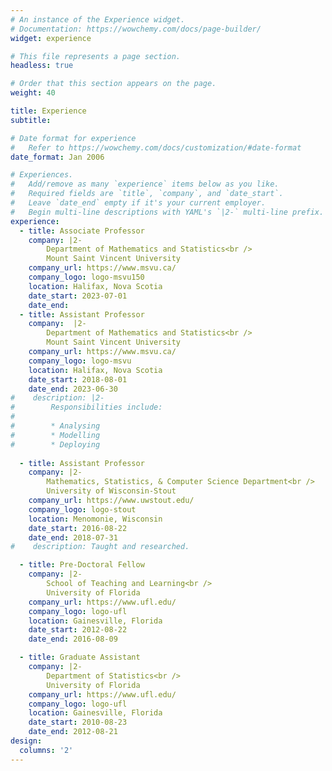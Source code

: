 ```yaml
---
# An instance of the Experience widget.
# Documentation: https://wowchemy.com/docs/page-builder/
widget: experience

# This file represents a page section.
headless: true

# Order that this section appears on the page.
weight: 40

title: Experience
subtitle:

# Date format for experience
#   Refer to https://wowchemy.com/docs/customization/#date-format
date_format: Jan 2006

# Experiences.
#   Add/remove as many `experience` items below as you like.
#   Required fields are `title`, `company`, and `date_start`.
#   Leave `date_end` empty if it's your current employer.
#   Begin multi-line descriptions with YAML's `|2-` multi-line prefix.
experience:
  - title: Associate Professor
    company: |2-
        Department of Mathematics and Statistics<br />
        Mount Saint Vincent University
    company_url: https://www.msvu.ca/
    company_logo: logo-msvu150
    location: Halifax, Nova Scotia
    date_start: 2023-07-01
    date_end: 
  - title: Assistant Professor
    company:  |2-
        Department of Mathematics and Statistics<br />
        Mount Saint Vincent University
    company_url: https://www.msvu.ca/
    company_logo: logo-msvu
    location: Halifax, Nova Scotia
    date_start: 2018-08-01
    date_end: 2023-06-30
#    description: |2-
#        Responsibilities include:
#        
#        * Analysing
#        * Modelling
#        * Deploying
        
  - title: Assistant Professor
    company: |2-
        Mathematics, Statistics, & Computer Science Department<br />
        University of Wisconsin-Stout
    company_url: https://www.uwstout.edu/
    company_logo: logo-stout
    location: Menomonie, Wisconsin
    date_start: 2016-08-22
    date_end: 2018-07-31
#    description: Taught and researched.

  - title: Pre-Doctoral Fellow
    company: |2-
        School of Teaching and Learning<br />
        University of Florida
    company_url: https://www.ufl.edu/
    company_logo: logo-ufl
    location: Gainesville, Florida
    date_start: 2012-08-22
    date_end: 2016-08-09

  - title: Graduate Assistant
    company: |2-
        Department of Statistics<br />
        University of Florida
    company_url: https://www.ufl.edu/
    company_logo: logo-ufl
    location: Gainesville, Florida
    date_start: 2010-08-23
    date_end: 2012-08-21
design:
  columns: '2'
---
```

